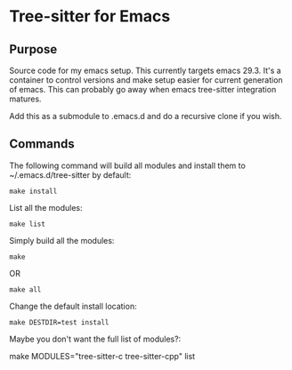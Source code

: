 # Tree-sitter for Emacs

## Purpose

Source code for my emacs setup. This currently targets emacs
29.3. It's a container to control versions and make setup easier for
current generation of emacs. This can probably go away when emacs
tree-sitter integration matures.

Add this as a submodule to .emacs.d and do a recursive clone if you
wish.

## Commands

The following command will build all modules and install them to
~/.emacs.d/tree-sitter by default:

    make install

List all the modules:

    make list

Simply build all the modules:

    make

OR

    make all

Change the default install location:

    make DESTDIR=test install

Maybe you don't want the full list of modules?:

   make MODULES="tree-sitter-c tree-sitter-cpp" list

